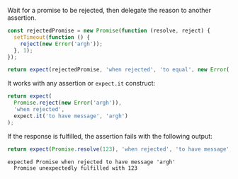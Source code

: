 Wait for a promise to be rejected, then delegate the reason to another assertion.

<!-- unexpected-markdown async:true -->

```js
const rejectedPromise = new Promise(function (resolve, reject) {
  setTimeout(function () {
    reject(new Error('argh'));
  }, 1);
});

return expect(rejectedPromise, 'when rejected', 'to equal', new Error('argh'));
```

It works with any assertion or `expect.it` construct:

<!-- unexpected-markdown async:true -->

```js
return expect(
  Promise.reject(new Error('argh')),
  'when rejected',
  expect.it('to have message', 'argh')
);
```

If the response is fulfilled, the assertion fails with the following output:

<!-- unexpected-markdown async:true -->

```js
return expect(Promise.resolve(123), 'when rejected', 'to have message', 'argh');
```

```output
expected Promise when rejected to have message 'argh'
  Promise unexpectedly fulfilled with 123
```
